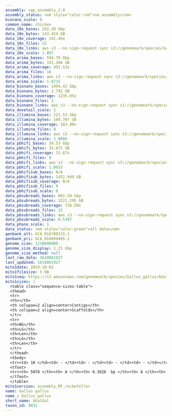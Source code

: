 ```yaml
---
assembly: vgp_assembly_2.0
assembly_status: <em style="color:red">no assembly</em>
bionano_scale: 0
common_name: chicken
data_10x_bases: 292.20 Gbp
data_10x_bytes: 143.454 GB
data_10x_coverage: 241.49x
data_10x_files: 22
data_10x_links: aws s3 --no-sign-request sync s3://genomeark/species/Gallus_gallus/bGalGal1/genomic_data/10x/ .<br>aws s3 --no-sign-request sync s3://genomeark/species/Gallus_gallus/bGalGal4/genomic_data/10x/ .<br>aws s3 --no-sign-request sync s3://genomeark/species/Gallus_gallus/bGalGal5/genomic_data/10x/ .<br>
data_10x_scale: 1.897
data_arima_bases: 594.76 Gbp
data_arima_bytes: 331.384 GB
data_arima_coverage: 491.53x
data_arima_files: 16
data_arima_links: aws s3 --no-sign-request sync s3://genomeark/species/Gallus_gallus/bGalGal1/genomic_data/arima/ .<br>aws s3 --no-sign-request sync s3://genomeark/species/Gallus_gallus/bGalGal2/genomic_data/arima/ .<br>aws s3 --no-sign-request sync s3://genomeark/species/Gallus_gallus/bGalGal3/genomic_data/arima/ .<br>aws s3 --no-sign-request sync s3://genomeark/species/Gallus_gallus/bGalGal4/genomic_data/arima/ .<br>aws s3 --no-sign-request sync s3://genomeark/species/Gallus_gallus/bGalGal5/genomic_data/arima/ .<br>
data_arima_scale: 1.6715
data_bionano_bases: 1494.42 Gbp
data_bionano_bytes: 2.792 GB
data_bionano_coverage: 1235.05x
data_bionano_files: 3
data_bionano_links: aws s3 --no-sign-request sync s3://genomeark/species/Gallus_gallus/bGalGal1/genomic_data/bionano/ .<br>aws s3 --no-sign-request sync s3://genomeark/species/Gallus_gallus/bGalGal4/genomic_data/bionano/ .<br>aws s3 --no-sign-request sync s3://genomeark/species/Gallus_gallus/bGalGal5/genomic_data/bionano/ .<br>
data_dovetail_scale: 1
data_illumina_bases: 221.53 Gbp
data_illumina_bytes: 109.707 GB
data_illumina_coverage: 183.08x
data_illumina_files: 8
data_illumina_links: aws s3 --no-sign-request sync s3://genomeark/species/Gallus_gallus/bGalGal2/genomic_data/illumina/ .<br>aws s3 --no-sign-request sync s3://genomeark/species/Gallus_gallus/bGalGal3/genomic_data/illumina/ .<br>
data_illumina_scale: 1.8806
data_pbhifi_bases: 39.53 Gbp
data_pbhifi_bytes: 33.672 GB
data_pbhifi_coverage: 32.67x
data_pbhifi_files: 9
data_pbhifi_links: aws s3 --no-sign-request sync s3://genomeark/species/Gallus_gallus/bGalGal4/genomic_data/pacbio/ . --exclude "*subreads.bam*"<br>
data_pbhifi_scale: 1.0933
data_pbhifisub_bases: N/A
data_pbhifisub_bytes: 1452.949 GB
data_pbhifisub_coverage: N/A
data_pbhifisub_files: 9
data_pbhifisub_scale: 0
data_pbsubreads_bases: 881.59 Gbp
data_pbsubreads_bytes: 1521.295 GB
data_pbsubreads_coverage: 728.59x
data_pbsubreads_files: 15
data_pbsubreads_links: aws s3 --no-sign-request sync s3://genomeark/species/Gallus_gallus/bGalGal1/genomic_data/pacbio/ . --exclude "*ccs*bam*"<br>aws s3 --no-sign-request sync s3://genomeark/species/Gallus_gallus/bGalGal5/genomic_data/pacbio/ . --exclude "*ccs*bam*"<br>
data_pbsubreads_scale: 0.5397
data_phase_scale: 1
data_status: <em style="color:green">all data</em>
genbank_alt: GCA_016700215.1
genbank_pri: GCA_016699485.1
genome_size: 1210000000
genome_size_display: 1.21 Gbp
genome_size_method: null
last_raw_data: 1618861927
last_updated: 1618861927
mito1date: 2019-10-02
mito1filesize: 5 KB
mito1seq: https://s3.amazonaws.com/genomeark/species/Gallus_gallus/bGalGal1/assembly_MT_rockefeller/bGalGal1.MT.20191002.fasta.gz
mito1sizes: |
  <table class="sequence-sizes-table">
  <thead>
  <tr>
  <th></th>
  <th colspan=2 align=center>Contigs</th>
  <th colspan=2 align=center>Scaffolds</th>
  </tr>
  <tr>
  <th>NG</th>
  <th>LG</th>
  <th>Len</th>
  <th>LG</th>
  <th>Len</th>
  </tr>
  </thead>
  <tbody>
  <tr><td> 10 </td><td> - </td><td> - </td><td> - </td><td> - </td></tr>  <tr><td> 20 </td><td> - </td><td> - </td><td> - </td><td> - </td></tr>  <tr><td> 30 </td><td> - </td><td> - </td><td> - </td><td> - </td></tr>  <tr><td> 40 </td><td> - </td><td> - </td><td> - </td><td> - </td></tr>  <tr style="background-color:#cccccc;"><td> 50 </td><td> - </td><td style="background-color:#ff8888;"> - </td><td> - </td><td style="background-color:#ff8888;"> - </td></tr>  <tr><td> 60 </td><td> - </td><td> - </td><td> - </td><td> - </td></tr>  <tr><td> 70 </td><td> - </td><td> - </td><td> - </td><td> - </td></tr>  <tr><td> 80 </td><td> - </td><td> - </td><td> - </td><td> - </td></tr>  <tr><td> 90 </td><td> - </td><td> - </td><td> - </td><td> - </td></tr>  <tr><td> 100 </td><td> - </td><td> - </td><td> - </td><td> - </td></tr>  </tbody>
  <tfoot>
  <tr><th> 5078 </th><th> A </th><th> 0.3026  bp </th><th> A </th><th> 0.3026  bp </th></tr>
  </tfoot>
  </table>
mito1version: assembly_MT_rockefeller
name: Gallus gallus
name_: Gallus_gallus
short_name: bGalGal
taxon_id: 9031
---
```

